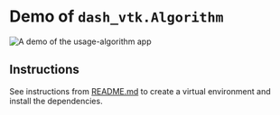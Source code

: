 # Demo of `dash_vtk.Algorithm`

![A demo of the usage-algorithm app](./demo.gif)

## Instructions

See instructions from [README.md](../../README.md) to create a virtual environment and install the dependencies.